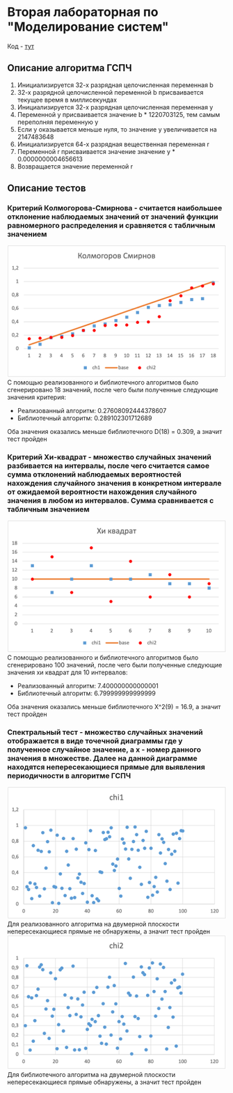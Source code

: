 # Вторая лабораторная по "Моделирование систем"

Код - [тут](main.go)

## Описание алгоритма ГСПЧ

1. Инициализируется 32-х разрядная целочисленная переменная b
2. 32-х разрядной целочисленной переменной b присваивается текущее время в миллисекундах
3. Инициализируется 32-х разрядная целочисленная переменная y
4. Переменной y присваивается значение b \* 1220703125, тем самым переполняя переменную y
5. Если y оказывается меньше нуля, то значение y увеличивается на 2147483648
6. Инициализируется 64-х разрядная вещественная переменная r
7. Переменной r присваивается значение значение y \* 0.0000000004656613
8. Возвращается значение переменной r

## Описание тестов

### Критерий Колмогорова-Смирнова - считается наибольшее отклонение наблюдаемых значений от значений функции равномерного распределения и сравняется с табличным значением

![kolmogorov](images/ks.png)
С помощью реализованного и библиотечного алгоритмов было сгенерировано 18 значений, после чего были полученные следующие значения критерия:

- Реализованный алгоритм: 0.27608092444378607
- Библиотечный алгоритм: 0.289102301712689

Оба значения оказались меньше библиотечного D(18) = 0.309, а значит тест пройден

### Критерий Хи-квадрат - множество случайных значений разбивается на интервалы, после чего считается самое сумма отклонений наблюдаемых вероятностей нахождения случайного значения в конкретном интервале от ожидаемой вероятности нахождения случайного значения в любом из интервалов. Сумма сравнивается с табличным значением

![hi square](images/hi2.png)
С помощью реализованного и библиотечного алгоритмов было сгенерировано 100 значений, после чего были полученные следующие значения хи квадрат для 10 интервалов:

- Реализованный алгоритм: 7.400000000000001
- Библиотечный алгоритм: 6.799999999999999

Оба значения оказались меньше библиотечного X^2(9) = 16.9, а значит тест пройден

### Спектральный тест - множество случайных значений отображается в виде точечной диаграммы где y полученное случайное значение, а x - номер данного значения в множестве. Далее на данной диаграмме находятся непересекающиеся прямые для выявления периодичности в алгоритме ГСПЧ

![spectral 1](images/spec1.png)
Для реализованного алгоритма на двумерной плоскости непересекающиеся прямые не обнаружены, а значит тест пройден
![spectral 2](images/spec2.png)
Для библиотечного алгоритма на двумерной плоскости непересекающиеся прямые обнаружены, а значит тест пройден
